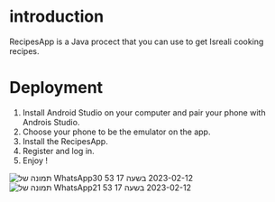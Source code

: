 # introduction
RecipesApp is a Java procect that you can use to get Isreali cooking recipes.

# Deployment
1. Install Android Studio on your computer and pair your phone with Androis Studio.
2. Choose your phone to be the emulator on the app.
3. Install the RecipesApp.
4. Register and log in.
5. Enjoy !

![תמונה של WhatsApp‏ 2023-02-12 בשעה 17 53 30](https://user-images.githubusercontent.com/95864976/218323339-62c2dd45-b340-40d4-818c-e322973b2b25.jpg) ![תמונה של WhatsApp‏ 2023-02-12 בשעה 17 53 21](https://user-images.githubusercontent.com/95864976/218323395-06409f85-4a6c-4080-8c97-cca90e9ed179.jpg)


